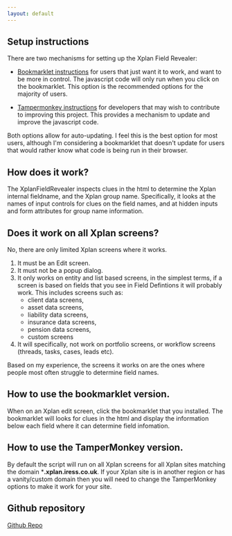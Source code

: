 ```yaml
---
layout: default
---
```


## Setup instructions

There are two mechanisms for setting up the Xplan Field Revealer:

* [Bookmarklet instructions](./bookmarklet.html) for users that just want it to work, and want to be more in control. The javascript code will only run when you click on the bookmarklet. This option is the recommended options for the majority of users.

* [Tampermonkey instructions](./TamperMonkey.html) for developers that may wish to contribute to improving this project. This provides a mechanism to update and improve the javascript code.

Both options allow for auto-updating. I feel this is the best option for most users, although I'm considering a bookmarklet that doesn't update for users that would rather know what code is being run in their browser.

## How does it work?

The XplanFieldRevealer inspects clues in the html to determine the Xplan internal fieldname, and the Xplan group name. Specifically, it looks at the names of input controls for clues on the field names, and at hidden inputs and form attributes for group name information.

## Does it work on all Xplan screens?

No, there are only limited Xplan screens where it works.
1. It must be an Edit screen.
2. It must not be a popup dialog.
3. It only works on entity and list based screens, in the simplest terms, if a screen is based on fields that you see in Field Defintions it will probably work. This includes screens such as:
    * client data screens, 
    * asset data screens, 
    * liability data screens,
    * insurance data screens,
    * pension data screens,
    * custom screens
4. It will specifically, not work on portfolio screens, or workflow screens (threads, tasks, cases, leads etc).

Based on my experience, the screens it works on are the ones where people most often struggle to determine field names.

## How to use the bookmarklet version.

When on an Xplan edit screen, click the bookmarklet that you installed. The bookmarklet will looks for clues in the html and display the information below each field where it can determine field infomation.

## How to use the TamperMonkey version.

By default the script will run on all Xplan screens for all Xplan sites matching the domain ***.xplan.iress.co.uk**. If your Xplan site is in another region or has a vanity/custom domain then you will need to change the TamperMonkey options to make it work for your site.


## Github repository
[Github Repo](https://github.com/timhill-iress/xplanFieldRevealer)